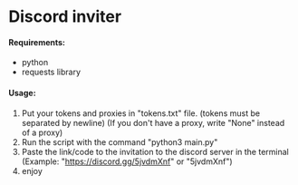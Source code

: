# Discord inviter

#### Requirements:
- python
- requests library

#### Usage:
1) Put your tokens and proxies in "tokens.txt" file. (tokens must be separated by newline) (If you don't have a proxy, write "None" instead of a proxy)
2) Run the script with the command "python3 main.py"
3) Paste the link/code to the invitation to the discord server in the terminal (Example: "https://discord.gg/5jvdmXnf" or "5jvdmXnf")
4) enjoy
